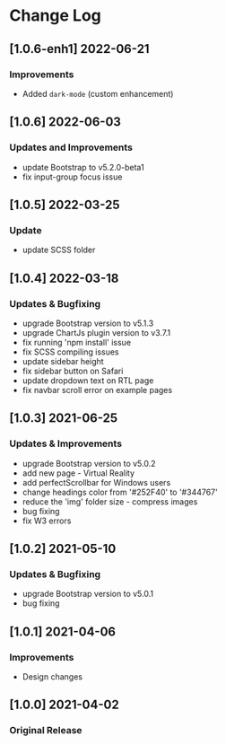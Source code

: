# Change Log

## [1.0.6-enh1] 2022-06-21
### Improvements

- Added `dark-mode` (custom enhancement)

## [1.0.6] 2022-06-03
### Updates and Improvements
- update Bootstrap to v5.2.0-beta1
- fix input-group focus issue

## [1.0.5] 2022-03-25
### Update
- update SCSS folder

## [1.0.4] 2022-03-18
### Updates & Bugfixing
- upgrade Bootstrap version to v5.1.3
- upgrade ChartJs plugin version to v3.7.1
- fix running 'npm install' issue
- fix SCSS compiling issues
- update sidebar height
- fix sidebar button on Safari
- update dropdown text on RTL page
- fix navbar scroll error on example pages

## [1.0.3] 2021-06-25
### Updates & Improvements
- upgrade Bootstrap version to v5.0.2
- add new page - Virtual Reality
- add perfectScrollbar for Windows users
- change headings color from '#252F40' to '#344767'
- reduce the 'img' folder size - compress images
- bug fixing
- fix W3 errors

## [1.0.2] 2021-05-10
### Updates & Bugfixing
- upgrade Bootstrap version to v5.0.1
- bug fixing

## [1.0.1] 2021-04-06
### Improvements
- Design changes

## [1.0.0] 2021-04-02
### Original Release
